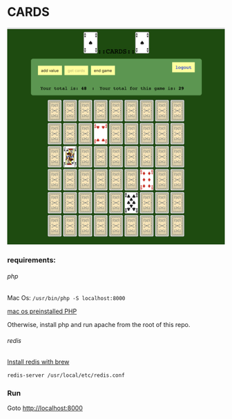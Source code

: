 # CARDS

![](card.png)

### requirements:

###### php

Mac Os: `/usr/bin/php -S localhost:8000`

[mac os preinstalled PHP](https://medium.com/@romaninsh/install-php-7-2-on-macos-high-sierra-with-homebrew-bdc4d1b04ea6)

Otherwise, install php and run apache from the root of this repo.

###### redis

[Install redis with brew](https://gist.github.com/tomysmile/1b8a321e7c58499ef9f9441b2faa0aa8)

```bash
redis-server /usr/local/etc/redis.conf
```

### Run

Goto [http://localhost:8000](http://localhost:8000)

